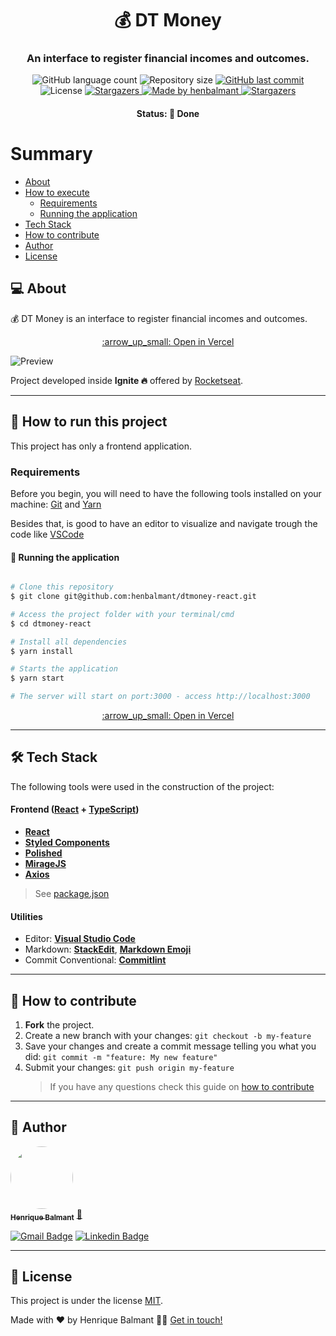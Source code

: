 <h1 align="center">
     💰 DT Money
</h1>

<h3 align="center">
    An interface to register financial incomes and outcomes.
</h3>

<p align="center">
  <img alt="GitHub language count" src="https://img.shields.io/github/languages/count/henbalmant/dtmoney-react?color=%2304D361">

  <img alt="Repository size" src="https://img.shields.io/github/repo-size/henbalmant/dtmoney-react">

  <a href="https://github.com/henbalmant/dtmoney-react/commits/master">
    <img alt="GitHub last commit" src="https://img.shields.io/github/last-commit/henbalmant/dtmoney-react">
  </a>

   <img alt="License" src="https://img.shields.io/badge/license-MIT-brightgreen">
   <a href="https://github.com/henbalmant/dtmoney-react/stargazers">
    <img alt="Stargazers" src="https://img.shields.io/github/stars/henbalmant/dtmoney-react?style=social">
  </a>

  <a href="https://batcave.dev.br">
    <img alt="Made by henbalmant" src="https://img.shields.io/badge/made%20by-henbalmant-%237519C1">
  </a>

  <a href="https://batcave.dev.br/">
    <img alt="Stargazers" src="https://img.shields.io/badge/Batcave-Community-%237159c1?style=flat&logo=ghost">
    </a>

</p>

<h4 align="center">
	Status: 🚀 Done
</h4>

# Summary

<!--ts-->

- [About](#-about)
- [How to execute](#-how-to-run-this-project)
  - [Requirements](#requirements)
  - [Running the application](#-running-the-application)
- [Tech Stack](#-tech-stack)
- [How to contribute](#-how-to-contribute)
- [Author](#-author)
- [License](#-license)
<!--te-->

## 💻 About

💰 DT Money is an interface to register financial incomes and outcomes.

<p align="center">
  <a href="https://dtmoney-react-rust.vercel.app/" target="_blank">:arrow_up_small: Open in Vercel</a>
</p>

![Preview](https://github.com/henbalmant/dtmoney-react/blob/master/Preview.gif)

Project developed inside **Ignite 🔥** offered by [Rocketseat](https://youtu.be/-ZV-_7vNRGw).

---

## 🚀 How to run this project

This project has only a frontend application.

### Requirements

Before you begin, you will need to have the following tools installed on your machine:
[Git](https://git-scm.com) and [Yarn](https://yarnpkg.com/getting-started/install)

Besides that, is good to have an editor to visualize and navigate trough the code like [VSCode](https://code.visualstudio.com/)

#### 🎲 Running the application

```bash

# Clone this repository
$ git clone git@github.com:henbalmant/dtmoney-react.git

# Access the project folder with your terminal/cmd
$ cd dtmoney-react

# Install all dependencies
$ yarn install

# Starts the application
$ yarn start

# The server will start on port:3000 - access http://localhost:3000

```

<p align="center">
  <a href="https://dtmoney-react-rust.vercel.app/" target="_blank">:arrow_up_small: Open in Vercel</a>
</p>

---

## 🛠 Tech Stack

The following tools were used in the construction of the project:

#### **Frontend** ([React](https://reactjs.org/) + [TypeScript](https://www.typescriptlang.org/))

- **[React](https://reactjs.org/)**
- **[Styled Components](https://www.styled-components.com/)**
- **[Polished](https://polished.js.org/)**
- **[MirageJS](https://miragejs.com/)**
- **[Axios](https://axios-http.com/ptbr/docs/intro)**

> See [package.json](https://github.com/henbalmant/dtmoney-react/blob/master/package.json)

#### **Utilities**

- Editor: **[Visual Studio Code](https://code.visualstudio.com/)**
- Markdown: **[StackEdit](https://stackedit.io/)**, **[Markdown Emoji](https://gist.github.com/rxaviers/7360908)**
- Commit Conventional: **[Commitlint](https://github.com/conventional-changelog/commitlint)**

---

## 💪 How to contribute

1. **Fork** the project.
2. Create a new branch with your changes: `git checkout -b my-feature`
3. Save your changes and create a commit message telling you what you did: `git commit -m "feature: My new feature"`
4. Submit your changes: `git push origin my-feature`
   > If you have any questions check this guide on [how to contribute](./CONTRIBUTING.md)

---

## 🦸 Author

<a href="https://batcave.dev.br/author/henbalmant/">
 <img style="border-radius: 50%;" src="https://avatars.githubusercontent.com/u/20211646?v=4" width="100px;" alt=""/>
 <br />
 <sub><b>Henrique Balmant</b></sub></a> <a href="https://batcave.dev.br/author/henbalmant/" title="Batcave">🚀</a>
 <br />

[![Gmail Badge](https://img.shields.io/badge/-henrique.balmant@gmail.com-c14438?style=flat-square&logo=Gmail&logoColor=white&link=mailto:henrique.balmant@gmail.com)](mailto:henrique.balmant@gmail.com)
[![Linkedin Badge](https://img.shields.io/badge/-Henrique%20Balmant-blue?style=flat-square&logo=Linkedin&logoColor=white&link=https://www.linkedin.com/in/henrique-balmant/)](https://www.linkedin.com/in/henrique-balmant/)

---

## 📝 License

This project is under the license [MIT](./LICENSE).

Made with ❤️ by Henrique Balmant 👋🏽 [Get in touch!](https://www.linkedin.com/in/henrique-balmant/)
